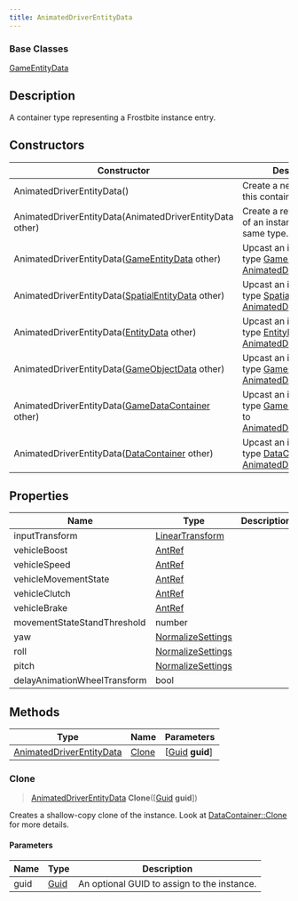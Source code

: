 ```yaml
---
title: AnimatedDriverEntityData
---
```

### Base Classes

[GameEntityData](GameEntityData)

## Description

A container type representing a Frostbite instance entry.

## Constructors

| Constructor                                                                         | Description                                                                                                                             |
| ----------------------------------------------------------------------------------- | --------------------------------------------------------------------------------------------------------------------------------------- |
| AnimatedDriverEntityData()                                                          | Create a new instance of this container type.                                                                                           |
| AnimatedDriverEntityData(AnimatedDriverEntityData other)                            | Create a reference copy of an instance of the same type.                                                                                |
| AnimatedDriverEntityData([GameEntityData](GameEntityData) other)                    | Upcast an instance of type [GameEntityData](GameEntityData) to [AnimatedDriverEntityData](AnimatedDriverEntityData).                    |
| AnimatedDriverEntityData([SpatialEntityData](SpatialEntityData) other)              | Upcast an instance of type [SpatialEntityData](SpatialEntityData) to [AnimatedDriverEntityData](AnimatedDriverEntityData).              |
| AnimatedDriverEntityData([EntityData](EntityData) other)                            | Upcast an instance of type [EntityData](EntityData) to [AnimatedDriverEntityData](AnimatedDriverEntityData).                            |
| AnimatedDriverEntityData([GameObjectData](GameObjectData) other)                    | Upcast an instance of type [GameObjectData](GameObjectData) to [AnimatedDriverEntityData](AnimatedDriverEntityData).                    |
| AnimatedDriverEntityData([GameDataContainer](GameDataContainer) other)              | Upcast an instance of type [GameDataContainer](GameDataContainer) to [AnimatedDriverEntityData](AnimatedDriverEntityData).              |
| AnimatedDriverEntityData([DataContainer](/vext/ref/shared/class/datacontainer) other) | Upcast an instance of type [DataContainer](/vext/ref/shared/class/datacontainer) to [AnimatedDriverEntityData](AnimatedDriverEntityData). |

## Properties

| Name                         | Type                                                    | Description |
| ---------------------------- | ------------------------------------------------------- | ----------- |
| inputTransform               | [LinearTransform](/vext/ref/shared/class/lineartransform) |             |
| vehicleBoost                 | [AntRef](AntRef)                                        |             |
| vehicleSpeed                 | [AntRef](AntRef)                                        |             |
| vehicleMovementState         | [AntRef](AntRef)                                        |             |
| vehicleClutch                | [AntRef](AntRef)                                        |             |
| vehicleBrake                 | [AntRef](AntRef)                                        |             |
| movementStateStandThreshold  | number                                                  |             |
| yaw                          | [NormalizeSettings](NormalizeSettings)                  |             |
| roll                         | [NormalizeSettings](NormalizeSettings)                  |             |
| pitch                        | [NormalizeSettings](NormalizeSettings)                  |             |
| delayAnimationWheelTransform | bool                                                    |             |

## Methods

| Type                                                 | Name            | Parameters                                     |
| ---------------------------------------------------- | --------------- | ---------------------------------------------- |
| [AnimatedDriverEntityData](AnimatedDriverEntityData) | [Clone](#clone) | \[[Guid](/vext/ref/shared/class/guid) **guid**\] |

### Clone

> [AnimatedDriverEntityData](AnimatedDriverEntityData) **Clone**(\[[Guid](/vext/ref/shared/class/guid) **guid**\])

Creates a shallow-copy clone of the instance. Look at [DataContainer::Clone](/vext/ref/shared/class/datacontainer#clone) for more details.

#### Parameters

| Name | Type         | Description                                 |
| ---- | ------------ | ------------------------------------------- |
| guid | [Guid](Guid) | An optional GUID to assign to the instance. |
